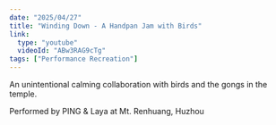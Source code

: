 ```yaml
---
date: "2025/04/27"
title: "Winding Down - A Handpan Jam with Birds"
link:
  type: "youtube"
  videoId: "ABw3RAG9cTg"
tags: ["Performance Recreation"]
---
```

An unintentional calming collaboration with birds and the gongs in the temple.

Performed by PING & Laya at Mt. Renhuang, Huzhou
